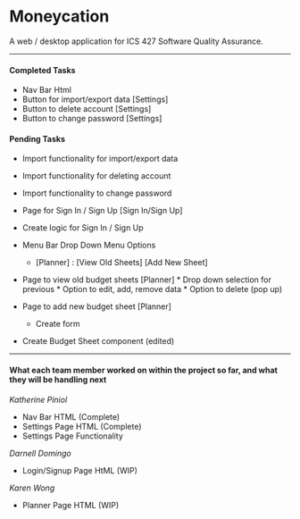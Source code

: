 # Moneycation

A web / desktop application for ICS 427 Software Quality Assurance.

- - - -

#### Completed Tasks ####

* Nav Bar Html
* Button for import/export data [Settings]
* Button to delete account [Settings]
* Button to change password [Settings]

#### Pending Tasks ####

* Import functionality for import/export data

* Import functionality for deleting account

* Import functionality to change password

* Page for Sign In / Sign Up [Sign In/Sign Up]
* Create logic for Sign In / Sign Up

* Menu Bar Drop Down Menu Options
  * [Planner] : [View Old Sheets] [Add New Sheet]

* Page to view old budget sheets [Planner]
      * Drop down selection for previous
      * Option to edit, add, remove data
      * Option to delete (pop up)

* Page to add new budget sheet [Planner]
    * Create form 

* Create Budget Sheet component (edited)


- - - -

#### What each team member worked on within the project so far, and what they will be handling next ####

_Katherine Piniol_

* Nav Bar HTML (Complete)
* Settings Page HTML (Complete)
* Settings Page Functionality

_Darnell Domingo_

* Login/Signup Page HtML (WIP)

_Karen Wong_

* Planner Page HTML (WIP)
